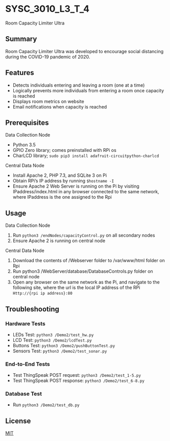 # SYSC_3010_L3_T_4
Room Capacity Limiter Ultra

## Summary
Room Capacity Limiter Ultra was developed to encourage social distancing during the COVID-19 pandemic of 2020.

## Features
* Detects individuals entering and leaving a room (one at a time)
* Logically prevents more individuals from entering a room once capacity is reached
* Displays room metrics on website
* Email notifications when capacity is reached

## Prerequisites
Data Collection Node
* Python 3.5
* GPIO Zero library; comes preinstalled with RPi os
* CharLCD library; ```sudo pip3 install adafruit-circuitpython-charlcd```

Central Data Node
* Install Apache 2, PHP 7.3, and SQLite 3 on Pi
* Obtain RPi’s IP address by running ```$hostname -I``` 
* Ensure Apache 2 Web Server is running on the Pi by visiting IPaddress/index.html in any browser connected to the same network, where IPaddress is the one assigned to the Rpi

## Usage
Data Collection Node
1. Run ```python3 /endNodes/capacityControl.py``` on all secondary nodes
2. Ensure Apache 2 is running on central node

Central Data Node
1. Download the contents of /Webserver folder to /var/www/html folder on Rpi
2. Run python3 /WebServer/database/DatabaseControls.py folder on central node
3. Open any browser on the same network as the Pi, and navigate to the following site, where the url is the local IP address of the RPi
```Http://{rpi ip address}:80```

## Troubleshooting
### Hardware Tests
* LEDs Test: ```python3 /Demo2/test_hw.py```
* LCD Test: ```python3 /Demo2/lcdTest.py```
* Buttons Test: ```python3 /Demo2/pushButtonTest.py```
* Sensors Test: ```python3 /Demo2/test_sonar.py```

### End-to-End Tests
* Test ThingSpeak POST request: ```python3 /Demo2/test_1-5.py```
* Test ThingSpeak POST response: ```python3 /Demo2/test_6-8.py```

### Database Test
* Run ```python3 /Demo2/test_db.py```

## License
[MIT](https://choosealicense.com/licenses/mit/)
